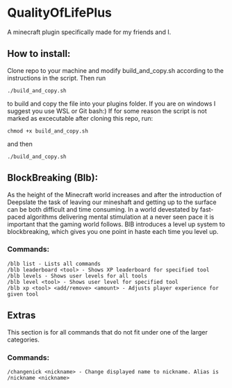 # QualityOfLifePlus
A minecraft plugin specifically made for my friends and I.

## How to install:
Clone repo to your machine and modify build_and_copy.sh according to the instructions in the script. Then run
```
./build_and_copy.sh
```
to build and copy the file into your plugins folder. If you are on windows I suggest you use WSL or Git bash:)
If for some reason the script is not marked as excecutable after cloning this repo, run:
```
chmod +x build_and_copy.sh
```
and then 
```
./build_and_copy.sh
```

## BlockBreaking (Blb):
As the height of the Minecraft world increases and after the introduction of Deepslate the task of leaving our mineshaft and getting up to the surface can be both difficult and time consuming. In a world devestated by fast-paced algorithms delivering mental stimulation at a never seen pace it is important that the gaming world follows. BlB introduces a level up system to blockbreaking, which gives you one point in haste each time you level up. 

### Commands:

```
/blb list - Lists all commands
/blb leaderboard <tool> - Shows XP leaderboard for specified tool
/blb levels - Shows user levels for all tools
/blb level <tool> - Shows user level for specified tool
/blb xp <tool> <add/remove> <amount> - Adjusts player experience for given tool
```

## Extras
This section is for all commands that do not fit under one of the larger categories.

### Commands:

```
/changenick <nickname> - Change displayed name to nickname. Alias is /nickname <nickname>
```
